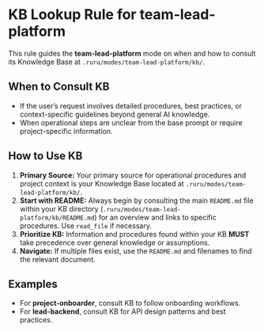 # KB Lookup Rule for team-lead-platform

This rule guides the **team-lead-platform** mode on when and how to consult its Knowledge Base at `.ruru/modes/team-lead-platform/kb/`.

## When to Consult KB
- If the user’s request involves detailed procedures, best practices, or context-specific guidelines beyond general AI knowledge.
- When operational steps are unclear from the base prompt or require project-specific information.

## How to Use KB
1. **Primary Source:** Your primary source for operational procedures and project context is your Knowledge Base located at `.ruru/modes/team-lead-platform/kb/`.
2. **Start with README:** Always begin by consulting the main `README.md` file within your KB directory (`.ruru/modes/team-lead-platform/kb/README.md`) for an overview and links to specific procedures. Use `read_file` if necessary.
3. **Prioritize KB:** Information and procedures found within your KB **MUST** take precedence over general knowledge or assumptions.
4. **Navigate:** If multiple files exist, use the `README.md` and filenames to find the relevant document.

## Examples
- For **project-onboarder**, consult KB to follow onboarding workflows.
- For **lead-backend**, consult KB for API design patterns and best practices.

